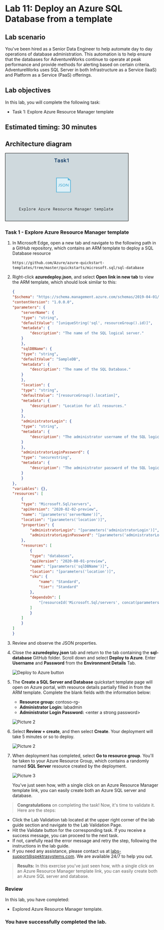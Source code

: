 # Lab 11: Deploy an Azure SQL Database from a template

## Lab scenario
You've been hired as a Senior Data Engineer to help automate day to day operations of database administration. This automation is to help ensure that the databases for AdventureWorks continue to operate at peak performance and provide methods for alerting based on certain criteria. AdventureWorks uses SQL Server in both Infrastructure as a Service (IaaS) and Platform as a Service (PaaS) offerings.

## Lab objectives

In this lab, you will complete the following task:

- Task 1: Explore Azure Resource Manager template

## Estimated timing: 30 minutes

## Architecture diagram

![](../images/preview(11).png)

### Task 1 - Explore Azure Resource Manager template
  
1. In Microsoft Edge, open a new tab and navigate to the following path in a GitHub repository, which contains an ARM template to deploy a SQL Database resource

    ```
    https://github.com/Azure/azure-quickstart-templates/tree/master/quickstarts/microsoft.sql/sql-database
    ```

1. Right-click **azuredeploy.json**, and select **Open link in new tab** to view the ARM template, which should look similar to this:

    ```JSON
    {
    "$schema": "https://schema.management.azure.com/schemas/2019-04-01/deploymentTemplate.json#",
    "contentVersion": "1.0.0.0",
    "parameters": {
        "serverName": {
        "type": "string",
        "defaultValue": "[uniqueString('sql', resourceGroup().id)]",
        "metadata": {
            "description": "The name of the SQL logical server."
        }
        },
        "sqlDBName": {
        "type": "string",
        "defaultValue": "SampleDB",
        "metadata": {
            "description": "The name of the SQL Database."
        }
        },
        "location": {
        "type": "string",
        "defaultValue": "[resourceGroup().location]",
        "metadata": {
            "description": "Location for all resources."
        }
        },
        "administratorLogin": {
        "type": "string",
        "metadata": {
            "description": "The administrator username of the SQL logical server."
        }
        },
        "administratorLoginPassword": {
        "type": "securestring",
        "metadata": {
            "description": "The administrator password of the SQL logical server."
        }
        }
    },
    "variables": {},
    "resources": [
        {
        "type": "Microsoft.Sql/servers",
        "apiVersion": "2020-02-02-preview",
        "name": "[parameters('serverName')]",
        "location": "[parameters('location')]",
        "properties": {
            "administratorLogin": "[parameters('administratorLogin')]",
            "administratorLoginPassword": "[parameters('administratorLoginPassword')]"
        },
        "resources": [
            {
            "type": "databases",
            "apiVersion": "2020-08-01-preview",
            "name": "[parameters('sqlDBName')]",
            "location": "[parameters('location')]",
            "sku": {
                "name": "Standard",
                "tier": "Standard"
            },
            "dependsOn": [
                "[resourceId('Microsoft.Sql/servers', concat(parameters('serverName')))]"
            ]
            }
        ]
        }
    ]
    }
    ```

1. Review and observe the JSON properties.

1. Close the **azuredeploy.json** tab and return to the tab containing the **sql-database** GitHub folder. Scroll down and select **Deploy to Azure**. Enter **Username** and **Password** from the **Environment Details** Tab.

    ![Deploy to Azure button](../images/dp300-lab11-img1_newone.png)

1. The **Create a SQL Server and Database** quickstart template page will open on Azure portal, with resource details partially filled in from the ARM template. Complete the blank fields with the information below:

    - **Resource group:** contoso-rg-<inject key="DeploymentID" enableCopy="false" />
    - **Administrator Login:** labadmin
    - **Administrator Login Password:** &lt;enter a strong password&gt;
    
    ![Picture 2](../images/dp300-lab11-usernamepassword.png)
    
1. Select **Review + create**, and then select **Create**. Your deployment will take 5 minutes or so to deploy.

    ![Picture 2](../images/dp300-lab11-img02.png)

1. When deployment has completed, select **Go to resource group**. You'll be taken to your Azure Resource Group, which contains a randomly named **SQL Server** resource created by the deployment.

    ![Picture 3](../images/dp300-lab11-img3.png)
   
   You've just seen how, with a single click on an Azure Resource Manager template link, you can easily create both an Azure SQL server and database.
    
> **Congratulations** on completing the task! Now, it's time to validate it. Here are the steps:
- Click the Lab Validation tab located at the upper right corner of the lab guide section and navigate to the Lab Validation Page.
- Hit the Validate button for the corresponding task. If you receive a success message, you can proceed to the next task. 
- If not, carefully read the error message and retry the step, following the instructions in the lab guide.
- If you need any assistance, please contact us at labs-support@spektrasystems.com. We are available 24/7 to help you out.

>**Results:** In this exercise you've just seen how, with a single click on an Azure Resource Manager template link, you can easily create both an Azure SQL server and database.

### Review

In this lab, you have completed:

- Explored Azure Resource Manager template.

### You have successfully completed the lab.
